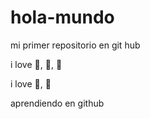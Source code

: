 # hola-mundo 

mi primer repositorio en git hub

i love :book:, :dog:, :running:

i love :icecream:, :cake:


aprendiendo en github
